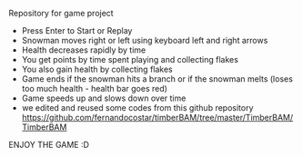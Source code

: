 Repository for game project

- Press Enter to Start or Replay
- Snowman moves right or left using keyboard left and right arrows
- Health decreases rapidly by time
- You get points by time spent playing and collecting flakes
- You also gain health by collecting flakes
- Game ends if the snowman hits a branch or if the snowman melts (loses too much health - health bar goes red)
- Game speeds up and slows down over time
- we edited and reused some codes from this github repository https://github.com/fernandocostar/timberBAM/tree/master/TimberBAM/TimberBAM

ENJOY THE GAME :D
